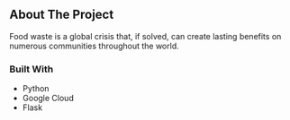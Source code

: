 <!-- ABOUT THE PROJECT -->
## About The Project

Food waste is a global crisis that, if solved, can create lasting benefits on numerous communities throughout the world. 



### Built With

* []()Python
* []()Google Cloud
* []()Flask
